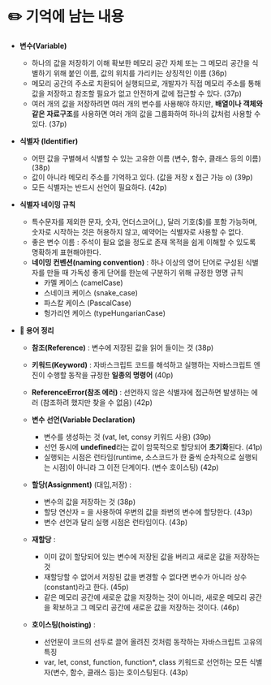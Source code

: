# ✏️ 기억에 남는 내용

- **변수(Variable)**
  + 하나의 값을 저장하기 이해 확보한 메모리 공간 자체 또는 그 메모리 공간을 식별하기 위해 붙인 이름, 값의 위치를 가리키는 상징적인 이름 (36p)
  + 메모리 공간의 주소로 치환되어 실행되므로, 개발자가 직접 메모리 주소를 통해 값을 저장하고 참조할 필요가 없고 안전하게 값에 접근할 수 있다. (37p)
  + 여러 개의 값을 저장하려면 여러 개의 변수를 사용해야 하지만, **배열이나 객체와 같은 자료구조**를 사용하면 여러 개의 값을 그룹화하여 하나의 값처럼 사용할 수 있다. (37p)

- **식별자 (Identifier)**
  + 어떤 값을 구별해서 식별할 수 있는 고유한 이름 (변수, 함수, 클래스 등의 이름) (38p)
  + 값이 아니라 메모리 주소를 기억하고 있다. (값을 저장 x 접근 가능 o) (39p)
  + 모든 식별자는 반드시 선언이 필요하다. (42p)

- **식별자 네이밍 규칙**
  + 특수문자를 제외한 문자, 숫자, 언더스코어(_), 달러 기호($)를 포함 가능하며, 숫자로 시작하는 것은 허용하지 않고, 예약어는 식별자로 사용할 수 없다. 
  + 좋은 변수 이름 : 주석이 필요 없을 정도로 존재 목적을 쉽게 이해할 수 있도록 명확하게 표현해야한다.  
  + **네이밍 컨벤션(naming convention)** :
  하나 이상의 영어 단어로 구성된 식별자를 만들 때 가독성 좋게 단어를 한눈에 구분하기 위해 규정한 명명 규칙
    * 카멜 케이스 (camelCase)
    * 스네이크 케이스 (snake_case)
    * 파스칼 케이스 (PascalCase)
    * 헝가리언 케이스 (typeHungarianCase)


- **📑 용어 정리**
  + **참조(Reference)** : 변수에 저장된 값을 읽어 들이는 것 (38p)
  
  + **키워드(Keyword)** : 자바스크립트 코드를 해석하고 실행하는 자바스크립트 엔진이 수행할 동작을 규정한 **일종의 명령어** (40p)
  
  + **ReferenceError(참조 에러)** : 선언하지 않은 식별자에 접근하면 발생하는 에러 (참조하려 했지만 찾을 수 없음) (42p)

  + **변수 선언(Variable Declaration)** 
    * 변수를 생성하는 것 (vat, let,  consy 키워드 사용) (39p)
    * 선언 동시에 **undefined**라는 값이 암묵적으로 할당되어 **초기화**된다. (41p)
    * 실행되는 시점은 런타임(runtime, 소스코드가 한 줄씩 순차적으로 실행되는 시점)이 아니라 그 이전 단계이다. (변수 호이스팅) (42p)

  + **할당(Assignment)** (대입,저장) : 
    * 변수의 값을 저장하는 것 (38p)
    * 할당 연산자 = 을 사용하여 우변의 값을 좌변의 변수에 할당한다. (43p)
    * 변수 선언과 달리 실행 시점은 런타임이다. (43p)

  + **재할당** :
    * 이미 값이 할당되어 있는 변수에 저장된 값을 버리고 새로운 값을 저장하는 것 
    * 재할당할 수 없어서 저장된 값을 변경할 수 없다면 변수가 아니라 상수(constant)라고 한다. (45p)
    * 같은 메모리 공간에 새로운 값을 저장하는 것이 아니라, 새로운 메모리 공간을 확보하고 그 메모리 공간에 새로운 값을 저장하는 것이다. (46p)
  
  + **호이스팅(hoisting)** : 
    * 선언문이 코드의 선두로 끌어 올려진 것처럼 동작하는 자바스크립트 고유의 특징
    * var, let, const, function, function*, class 키워드로 선언하는 모든 식별자(변수, 함수, 클래스 등)는 호이스팅된다. (43p)
